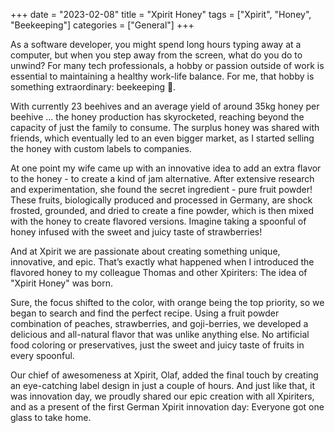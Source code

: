 +++
date = "2023-02-08"
title = "Xpirit Honey"
tags = ["Xpirit", "Honey", "Beekeeping"]
categories = ["General"]
+++

As a software developer, you might spend long hours typing away at a computer, but when you step away from the screen, what do you do to unwind? <!--more--> For many tech professionals, a hobby or passion outside of work is essential to maintaining a healthy work-life balance. For me, that hobby is something extraordinary: beekeeping 🐝.

With currently 23 beehives and an average yield of around 35kg honey per beehive ... the honey production has skyrocketed, reaching beyond the capacity of just the family to consume. The surplus honey was shared with friends, which eventually led to an even bigger market, as I started selling the honey with custom labels to companies.

At one point my wife came up with an innovative idea to add an extra flavor to the honey - to create a kind of jam alternative. After extensive research and experimentation, she found the secret ingredient - pure fruit powder! These fruits, biologically produced and processed in Germany, are shock frosted, grounded, and dried to create a fine powder, which is then mixed with the honey to create flavored versions. Imagine taking a spoonful of honey infused with the sweet and juicy taste of strawberries!

And at Xpirit we are passionate about creating something unique, innovative, and epic. That’s exactly what happened when I introduced the flavored honey to my colleague Thomas and other Xpiriters: The idea of "Xpirit Honey" was born.

Sure, the focus shifted to the color, with orange being the top priority, so we began to search and find the perfect recipe. Using a fruit powder combination of peaches, strawberries, and goji-berries, we developed a delicious and all-natural flavor that was unlike anything else. No artificial food coloring or preservatives, just the sweet and juicy taste of fruits in every spoonful.

Our chief of awesomeness at Xpirit, Olaf, added the final touch by creating an eye-catching label design in just a couple of hours. And just like that, it was innovation day, we proudly shared our epic creation with all Xpiriters, and as a present of the first German Xpirit innovation day: Everyone got one glass to take home.
